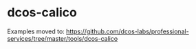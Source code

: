 # dcos-calico

Examples moved to: https://github.com/dcos-labs/professional-services/tree/master/tools/dcos-calico
